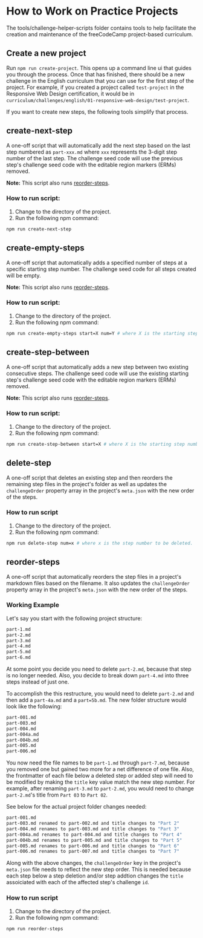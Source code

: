 # How to Work on Practice Projects

The tools/challenge-helper-scripts folder contains tools to help facilitate the creation and maintenance of the freeCodeCamp project-based curriculum.

## Create a new project

Run `npm run create-project`. This opens up a command line ui that guides you through the process. Once that has finished, there should be a new challenge in the English curriculum that you can use for the first step of the project. For example, if you created a project called `test-project` in the Responsive Web Design certification, it would be in `curriculum/challenges/english/01-responsive-web-design/test-project`.

If you want to create new steps, the following tools simplify that process.

## create-next-step

A one-off script that will automatically add the next step based on the last step numbered as `part-xxx.md` where `xxx` represents the 3-digit step number of the last step. The challenge seed code will use the previous step's challenge seed code with the editable region markers (ERMs) removed.

**Note:** This script also runs [reorder-steps](how-to-work-on-practice-projects#reorder-steps).

### How to run script:

1. Change to the directory of the project.
2. Run the following npm command:

```bash
npm run create-next-step
```

## create-empty-steps

A one-off script that automatically adds a specified number of steps at a specific starting step number. The challenge seed code for all steps created will be empty.

**Note:** This script also runs [reorder-steps](how-to-work-on-practice-projects#reorder-steps).

### How to run script:

1. Change to the directory of the project.
2. Run the following npm command:

```bash
npm run create-empty-steps start=X num=Y # where X is the starting step number and Y is the number of steps to create.
```

## create-step-between

A one-off script that automatically adds a new step between two existing consecutive steps. The challenge seed code will use the existing starting step's challenge seed code with the editable region markers (ERMs) removed.

**Note:** This script also runs [reorder-steps](how-to-work-on-practice-projects#reorder-steps).

### How to run script:

1. Change to the directory of the project.
2. Run the following npm command:

```bash
npm run create-step-between start=X # where X is the starting step number
```

## delete-step

A one-off script that deletes an existing step and then reorders the remaining step files in the project's folder as well as updates the `challengeOrder` property array in the project's `meta.json` with the new order of the steps.

### How to run script

1. Change to the directory of the project.
2. Run the following npm command:

```bash
npm run delete-step num=x # where x is the step number to be deleted.
```

## reorder-steps

A one-off script that automatically reorders the step files in a project's markdown files based on the filename. It also updates the `challengeOrder` property array in the project's `meta.json` with the new order of the steps.

### Working Example

Let's say you start with the following project structure:

```bash
part-1.md
part-2.md
part-3.md
part-4.md
part-5.md
part-6.md
```

At some point you decide you need to delete `part-2.md`, because that step is no longer needed. Also, you decide to break down `part-4.md` into three steps instead of just one.

To accomplish the this restructure, you would need to delete `part-2.md` and then add a `part-4a.md` and a `part=5b.md`. The new folder structure would look like the following:

```bash
part-001.md
part-003.md
part-004.md
part-004a.md
part-004b.md
part-005.md
part-006.md
```

You now need the file names to be `part-1.md` through `part-7.md`, because you removed one but gained two more for a net difference of one file. Also, the frontmatter of each file below a deleted step or added step will need to be modified by making the `title` key value match the new step number. For example, after renaming `part-3.md` to `part-2.md`, you would need to change `part-2.md`'s title from `Part 03` to `Part 02`.

See below for the actual project folder changes needed:

```bash
part-001.md
part-003.md renamed to part-002.md and title changes to "Part 2"
part-004.md renames to part-003.md and title changes to "Part 3"
part-004a.md renames to part-004.md and title changes to "Part 4"
part-004b.md renames to part-005.md and title changes to "Part 5"
part-005.md renames to part-006.md and title changes to "Part 6"
part-006.md renames to part-007.md and title changes to "Part 7"
```

Along with the above changes, the `challengeOrder` key in the project's `meta.json` file needs to reflect the new step order. This is needed because each step below a step deletion and/or step addtion changes the `title` assoiciated with each of the affected step's challenge `id`.

### How to run script

1. Change to the directory of the project.
2. Run the following npm command:

```bash
npm run reorder-steps
```
